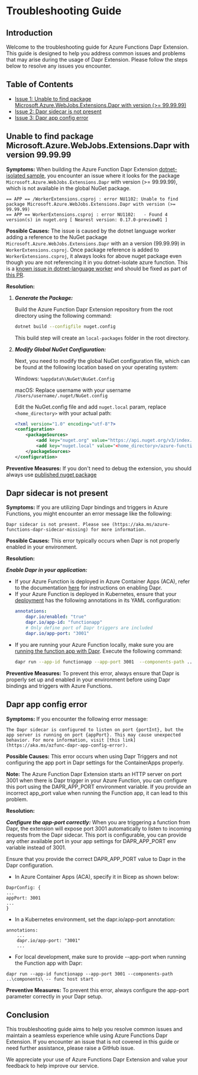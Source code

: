 # Troubleshooting Guide

## Introduction

Welcome to the troubleshooting guide for Azure Functions Dapr Extension. This guide is designed to help you address common issues and problems that may arise during the usage of Dapr Extension. Please follow the steps below to resolve any issues you encounter.

## Table of Contents

- [Issue 1: Unable to find package Microsoft.Azure.WebJobs.Extensions.Dapr with version (>= 99.99.99)](#unable-to-find-package-microsoftazurewebjobsextensionsdapr-with-version-999999)
- [Issue 2: Dapr sidecar is not present](#dapr-sidecar-is-not-present)
- [Issue 3: Dapr app config error](#dapr-app-config-error)


## Unable to find package Microsoft.Azure.WebJobs.Extensions.Dapr with version 99.99.99

**Symptoms:** When building the Azure Function Dapr Extension [dotnet-isolated sample](https://github.com/Azure/azure-functions-dapr-extension/tree/master/samples/dotnet-isolated-azurefunction), you encounter an issue where it looks for the package `Microsoft.Azure.WebJobs.Extensions.Dapr` with version (>= 99.99.99), which is not available in the global NuGet package.

```
== APP == /WorkerExtensions.csproj : error NU1102: Unable to find package Microsoft.Azure.WebJobs.Extensions.Dapr with version (>= 99.99.99)
== APP == WorkerExtensions.csproj : error NU1102:   - Found 4 version(s) in nuget.org [ Nearest version: 0.17.0-preview01 ]
```

**Possible Causes:** The issue is caused by the dotnet language worker adding a reference to the NuGet package `Microsoft.Azure.WebJobs.Extensions.Dapr` with an a version (99.99.99) in `WorkerExtensions.csproj`. Once package reference is added to `WorkerExtensions.csproj`, it always looks for above nuget package even though you are not referencing it in you dotnet-isolate azure function. This is a [known issue in dotnet-language worker](https://github.com/Azure/azure-functions-dotnet-worker/issues/550) and should be fixed as part of [this PR](https://github.com/Azure/azure-functions-dotnet-worker/pull/1749).

**Resolution:**

1. ***Generate the Package:***

   Build the Azure Function Dapr Extension repository from the root directory using the following command:

   ```bash
   dotnet build --configfile nuget.config
   ```
   This build step will create an `local-packages` folder in the root directory.
2. ***Modify Global NuGet Configuration:***

    Next, you need to modify the global NuGet configuration file, which can be found at the following location based on your operating system:

    Windows: ```%appdata%\NuGet\NuGet.Config```

    macOS: Replace username with your username ```/Users/username/.nuget/NuGet.config```

    Edit the NuGet.config file and add `nuget.local` param, replace `<home_directory>` with your actual path:

    ```xml
    <?xml version="1.0" encoding="utf-8"?>
    <configuration>
        <packageSources>
            <add key="nuget.org" value="https://api.nuget.org/v3/index.json" protocolVersion="3" />
            <add key="nuget.local" value="<home_directory>/azure-functions-dapr-extension/local-packages" />
        </packageSources>
    </configuration>
    ```

**Preventive Measures:** If you don't need to debug the extension, you should always use [published nuget package](https://www.nuget.org/packages/Microsoft.Azure.Functions.Worker.Extensions.Dapr)

## Dapr sidecar is not present

**Symptoms:** If you are utilizing Dapr bindings and triggers in Azure Functions, you might encounter an error message like the following:

```plaintext
Dapr sidecar is not present. Please see (https://aka.ms/azure-functions-dapr-sidecar-missing) for more information.
```

**Possible Causes:** This error typically occurs when Dapr is not properly enabled in your environment.

**Resolution:**

***Enable Dapr in your application:***

- If your Azure Function is deployed in Azure Container Apps (ACA), refer to the documentation [here](https://learn.microsoft.com/en-us/azure/azure-functions/functions-bindings-dapr?tabs=in-process%2Cpreview-bundle-v4x%2Cbicep1&pivots=programming-language-python#dapr-enablement) for instructions on enabling Dapr.
- If your Azure Function is deployed in Kubernetes, ensure that your [deployment](https://github.com/ASHIQUEMD/azure-functions-dapr-extension/blob/master/deploy/kubernetes/kubernetes-deployment.md#sample-kubernetes-deployment) has the following annotations in its YAML configuration:
    ```YAML
    annotations:
        dapr.io/enabled: "true"
        dapr.io/app-id: "functionapp"
        # Only define port of Dapr triggers are included
        dapr.io/app-port: "3001"
    ```
- If you are running your Azure Function locally, make sure you are [running the function app with Dapr](https://github.com/ASHIQUEMD/azure-functions-dapr-extension/tree/master/samples/python-v2-azurefunction#step-2---run-function-app-with-dapr). Execute the following command:
    ```bash
    dapr run --app-id functionapp --app-port 3001  --components-path ..\components\ -- func host start 
    ```

**Preventive Measures:** To prevent this error, always ensure that Dapr is properly set up and enabled in your environment before using Dapr bindings and triggers with Azure Functions.

## Dapr app config error

**Symptoms:** If you encounter the following error message:
```plaintext
The Dapr sidecar is configured to listen on port {portInt}, but the app server is running on port {appPort}. This may cause unexpected behavior. For more information, visit [this link](https://aka.ms/azfunc-dapr-app-config-error).
```

**Possible Causes:** This error occurs when using Dapr Triggers and not configuring the app port in Dapr settings for the ContainerApps properly. 

**Note:** The Azure Function Dapr Extension starts an HTTP server on port 3001 when there is Dapr trigger in your Azure Function, you can configure this port using the DAPR_APP_PORT environment variable. If you provide an incorrect app_port value when running the Function app, it can lead to this problem.

**Resolution:**

***Configure the app-port correctly:*** When you are triggering a function from Dapr, the extension will expose port 3001 automatically to listen to incoming requests from the Dapr sidecar. This port is configurable, you can provide any other available port in your app settings for DAPR_APP_PORT env variable instead of 3001.

Ensure that you provide the correct DAPR_APP_PORT value to Dapr in the Dapr configuration.

- In Azure Container Apps (ACA), specify it in Bicep as shown below:

```
DaprConfig: {
...
appPort: 3001
...
}
```

- In a Kubernetes environment, set the dapr.io/app-port annotation:


```
annotations:
    ...
    dapr.io/app-port: "3001"
    ...
```

- For local development, make sure to provide --app-port when running the Function app with Dapr:

```
dapr run --app-id functionapp --app-port 3001 --components-path ..\components\ -- func host start 
```

**Preventive Measures:** To prevent this error, always configure the app-port parameter correctly in your Dapr setup.

## Conclusion

This troubleshooting guide aims to help you resolve common issues and maintain a seamless experience while using Azure Functions Dapr Extension. If you encounter an issue that is not covered in this guide or need further assistance, please raise a GitHub issue.

We appreciate your use of Azure Functions Dapr Extension and value your feedback to help improve our service.
